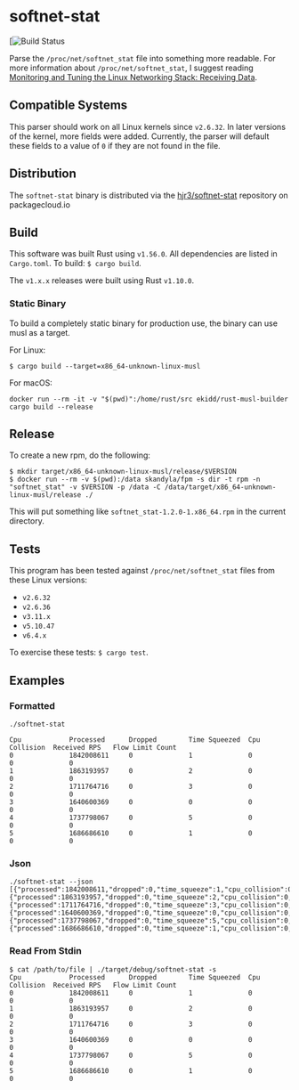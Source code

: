 # softnet-stat

[![Build Status](https://github.com/hjr3/softnet-stat/actions/workflows/ci.yml/badge.svg)

Parse the `/proc/net/softnet_stat` file into something more readable. For more information about `/proc/net/softnet_stat`, I suggest reading [Monitoring and Tuning the Linux Networking Stack: Receiving Data](http://blog.packagecloud.io/eng/2016/06/22/monitoring-tuning-linux-networking-stack-receiving-data/#help-with-linux-networking-or-other-systems).

## Compatible Systems

This parser should work on all Linux kernels since `v2.6.32`. In later versions of the kernel, more fields were added. Currently, the parser will default these fields to a value of `0` if they are not found in the file.

## Distribution

The `softnet-stat` binary is distributed via the [hjr3/softnet-stat](https://packagecloud.io/hjr3/softnet-stat) repository on packagecloud.io

## Build

This software was built Rust using `v1.56.0`. All dependencies are listed in `Cargo.toml`. To build: `$ cargo build`.

The `v1.x.x` releases were built using Rust `v1.10.0`.

### Static Binary

To build a completely static binary for production use, the binary can use musl as a target.

For Linux:

```shell
$ cargo build --target=x86_64-unknown-linux-musl
```

For macOS:

```shell
docker run --rm -it -v "$(pwd)":/home/rust/src ekidd/rust-musl-builder cargo build --release
```

## Release

To create a new rpm, do the following:

```
$ mkdir target/x86_64-unknown-linux-musl/release/$VERSION
$ docker run --rm -v $(pwd):/data skandyla/fpm -s dir -t rpm -n "softnet_stat" -v $VERSION -p /data -C /data/target/x86_64-unknown-linux-musl/release ./
```

This will put something like `softnet_stat-1.2.0-1.x86_64.rpm` in the current directory.

## Tests

This program has been tested against `/proc/net/softnet_stat` files from these Linux versions:

* `v2.6.32`
* `v2.6.36`
* `v3.11.x`
* `v5.10.47`
* `v6.4.x`

To exercise these tests: `$ cargo test`.

## Examples

### Formatted

```shell
./softnet-stat

Cpu            Processed      Dropped        Time Squeezed  Cpu Collision  Received RPS   Flow Limit Count
0              1842008611     0              1              0              0              0
1              1863193957     0              2              0              0              0
2              1711764716     0              3              0              0              0
3              1640600369     0              0              0              0              0
4              1737798067     0              5              0              0              0
5              1686686610     0              1              0              0              0
```

### Json

```shell
./softnet-stat --json
[{"processed":1842008611,"dropped":0,"time_squeeze":1,"cpu_collision":0,"received_rps":null,"flow_limit_count":null},{"processed":1863193957,"dropped":0,"time_squeeze":2,"cpu_collision":0,"received_rps":null,"flow_limit_count":null},{"processed":1711764716,"dropped":0,"time_squeeze":3,"cpu_collision":0,"received_rps":null,"flow_limit_count":null},{"processed":1640600369,"dropped":0,"time_squeeze":0,"cpu_collision":0,"received_rps":null,"flow_limit_count":null},{"processed":1737798067,"dropped":0,"time_squeeze":5,"cpu_collision":0,"received_rps":null,"flow_limit_count":null},{"processed":1686686610,"dropped":0,"time_squeeze":1,"cpu_collision":0,"received_rps":null,"flow_limit_count":null}]
```

### Read From Stdin

```
$ cat /path/to/file | ./target/debug/softnet-stat -s
Cpu            Processed      Dropped        Time Squeezed  Cpu Collision  Received RPS   Flow Limit Count
0              1842008611     0              1              0              0              0
1              1863193957     0              2              0              0              0
2              1711764716     0              3              0              0              0
3              1640600369     0              0              0              0              0
4              1737798067     0              5              0              0              0
5              1686686610     0              1              0              0              0
```
